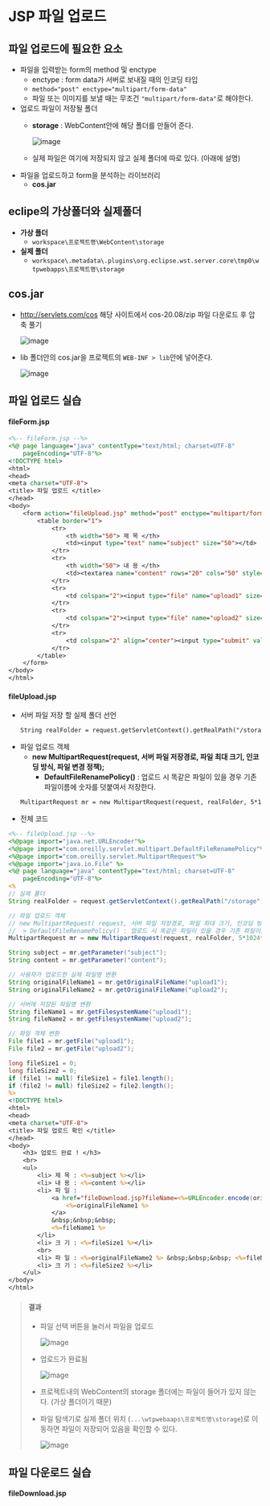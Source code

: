 # JSP 파일 업로드
## 파일 업로드에 필요한 요소
* 파일을 입력받는 form의 method 및 enctype
  - enctype : form data가 서버로 보내질 때의 인코딩 타입
  - `method="post" enctype="multipart/form-data"`
  - 파일 또는 이미지를 보낼 때는 무조건 `"multipart/form-data"`로 해야한다.
* 업로드 파일이 저장될 폴더
  - **storage** : WebContent안에 해당 폴더를 만들어 준다.  
  
    ![image](https://user-images.githubusercontent.com/79209568/116683455-99a37580-a9ea-11eb-84e0-1914499b367f.png)
  - 실제 파일은 여기에 저장되지 않고 실제 폴더에 따로 있다. (아래에 설명)
* 파일을 업로드하고 form을 분석하는 라이브러리
  - **cos.jar**

## eclipe의 가상폴더와 실제폴더
* **가상 폴더**
  * `workspace\프로젝트명\WebContent\storage`
* **실제 폴더**
  * `workspace\.metadata\.plugins\org.eclipse.wst.server.core\tmp0\wtpwebapps\프로젝트명\storage`
  
## cos.jar
* http://servlets.com/cos 해당 사이트에서 cos-20.08/zip 파일 다운로드 후 압축 풀기  
  
  ![image](https://user-images.githubusercontent.com/79209568/116684927-8d201c80-a9ec-11eb-8b4b-7ea5cab0cfd7.png)
* lib 폴더안의 cos.jar을 프로젝트의 `WEB-INF > lib`안에 넣어준다.  
  
  ![image](https://user-images.githubusercontent.com/79209568/116684967-9ad5a200-a9ec-11eb-9213-e1a3ab406d37.png)

## 파일 업로드 실습
#### fileForm.jsp
```jsp
<%-- fileForm.jsp --%>
<%@ page language="java" contentType="text/html; charset=UTF-8"
    pageEncoding="UTF-8"%>
<!DOCTYPE html>
<html>
<head>
<meta charset="UTF-8">
<title> 파일 업로드 </title>
</head>
<body>
	<form action="fileUpload.jsp" method="post" enctype="multipart/form-data">
		<table border="1">
			<tr>
				<th width="50"> 제 목 </th>
				<td><input type="text" name="subject" size="50"></td>
			</tr>
			<tr>
				<th width="50"> 내 용 </th>
				<td><textarea name="content" rows="20" cols="50" style="resize:none"></textarea></td>
			</tr>
			<tr>
				<td colspan="2"><input type="file" name="upload1" size="50"></td>
			</tr>
			<tr>
				<td colspan="2"><input type="file" name="upload2" size="50"></td>
			</tr>
			<tr>
				<td colspan="2" align="center"><input type="submit" value="upload"></td>
			</tr>
		</table>
	</form>
</body>
</html>
```

#### fileUpload.jsp
* 서버 파일 저장 할 실제 폴더 선언
  ```jsp
  String realFolder = request.getServletContext().getRealPath("/storage");
  ```
* 파일 업로드 객체
  * **new MultipartRequest(request, 서버 파일 저장경로, 파일 최대 크기, 인코딩 방식, 파일 변경 정책);**
    * **DefaultFileRenamePolicy()** : 업로드 시 똑같은 파일이 있을 경우 기존 파일이름에 숫자를 덧붙여서 저장한다.
  ```jsp
  MultipartRequest mr = new MultipartRequest(request, realFolder, 5*1024*1024, "utf-8", new DefaultFileRenamePolicy());
  ```
* 전체 코드
```jsp
<%-- fileUpload.jsp --%>
<%@page import="java.net.URLEncoder"%>
<%@page import="com.oreilly.servlet.multipart.DefaultFileRenamePolicy"%>
<%@page import="com.oreilly.servlet.MultipartRequest"%>
<%@page import="java.io.File" %>
<%@ page language="java" contentType="text/html; charset=UTF-8"
    pageEncoding="UTF-8"%>
<%
// 실제 폴더
String realFolder = request.getServletContext().getRealPath("/storage");

// 파일 업로드 객체
// new MultipartRequest( request, 서버 파일 저장경로, 파일 최대 크기, 인코딩 방식, 파일 변경 정책);
//  > DefaultFileRenamePolicy() : 업로드 시 똑같은 파일이 있을 경우 기존 파일이름에 숫자를 덧붙여서 저장한다.
MultipartRequest mr = new MultipartRequest(request, realFolder, 5*1024*1024, "utf-8", new DefaultFileRenamePolicy());

String subject = mr.getParameter("subject");
String content = mr.getParameter("content");

// 사용자가 업로드한 실제 파일명 변환
String originalFileName1 = mr.getOriginalFileName("upload1");
String originalFileName2 = mr.getOriginalFileName("upload2");

// 서버에 저장된 파일명 변환
String fileName1 = mr.getFilesystemName("upload1");
String fileName2 = mr.getFilesystemName("upload2");

// 파일 객체 변환
File file1 = mr.getFile("upload1");
File file2 = mr.getFile("upload2");

long fileSize1 = 0;
long fileSize2 = 0;
if (file1 != null) fileSize1 = file1.length();
if (file2 != null) fileSize2 = file2.length();
%>
<!DOCTYPE html>
<html>
<head>
<meta charset="UTF-8">
<title> 파일 업로드 확인 </title>
</head>
<body>
	<h3> 업로드 완료 ! </h3>
	<br>
	<ul>
		<li> 제 목 : <%=subject %></li>
		<li> 내 용 : <%=content %></li>
		<li> 파 일 : 
			<a href="fileDownload.jsp?fileName=<%=URLEncoder.encode(originalFileName1, "utf-8") %>">
				<%=originalFileName1 %>
			</a>
			&nbsp;&nbsp;&nbsp;
			<%=fileName1 %>
		</li>
		<li> 크 기 : <%=fileSize1 %></li>
		<br>
		<li> 파 일 : <%=originalFileName2 %> &nbsp;&nbsp;&nbsp; <%=fileName2 %></li>
		<li> 크 기 : <%=fileSize2 %></li>
	</ul>
</body>
</html>
```

> #### 결과
> * 파일 선택 버튼을 눌러서 파일을 업로드  
>   
>   ![image](https://user-images.githubusercontent.com/79209568/116690624-9ca36380-a9f4-11eb-927c-68cf0a5b4bce.png)
> * 업로드가 완료됨  
>   
>   ![image](https://user-images.githubusercontent.com/79209568/116690659-aaf17f80-a9f4-11eb-8df2-d7f87d884fa5.png)
> * 프로젝트내의 WebContent의 storage 폴더에는 파일이 들어가 있지 않는다. (가상 폴더이기 때문)
> * 파일 탐색기로 실제 폴더 위치 (`...\wtpwebaaps\프로젝트명\storage`)로 이동하면 파일이 저장되어 있음을 확인할 수 있다.
>   
>   ![image](https://user-images.githubusercontent.com/79209568/116691840-5fd86c00-a9f6-11eb-92f2-f6c55714f598.png)

## 파일 다운로드 실습
#### fileDownload.jsp
```jsp

```
